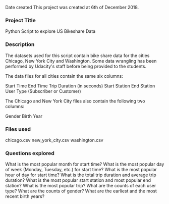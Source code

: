 Date created
This project was created at 6th of December 2018.

### Project Title

Python Script to explore US Bikeshare Data

### Description

The datasets used for this script contain bike share data for the cities Chicago, New York City and Washington.
Some data wrangling has been performed by Udacity's staff before being provided to the students.

The data files for all cities contain the same six columns:

Start Time
End Time
Trip Duration (in seconds)
Start Station
End Station
User Type (Subscriber or Customer)

The Chicago and New York City files also contain the following two columns:

Gender
Birth Year

### Files used

chicago.csv
new_york_city.csv
washington.csv

### Questions explored

What is the most popular month for start time?
What is the most popular day of week (Monday, Tuesday, etc.) for start time?
What is the most popular hour of day for start time?
What is the total trip duration and average trip duration?
What is the most popular start station and most popular end station?
What is the most popular trip?
What are the counts of each user type?
What are the counts of gender?
What are the earliest and the most recent birth years?
